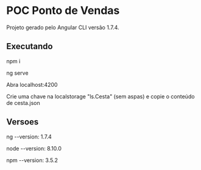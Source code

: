 # POC Ponto de Vendas

Projeto gerado pelo Angular CLI versão 1.7.4.

## Executando

npm i

ng serve

Abra localhost:4200

Crie uma chave na localstorage "ls.Cesta" (sem aspas) e copie o conteúdo de cesta.json

## Versoes

ng --version: 1.7.4

node --version: 8.10.0

npm --version: 3.5.2

